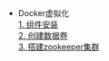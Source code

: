 
- Docker虚拟化  
  [1. 组件安装](docker/docker.md)  
  [2. 创建数据卷](docker/volumes.md)  
  [3. 搭建zookeeper集群](docker/zookeeper.md)  
